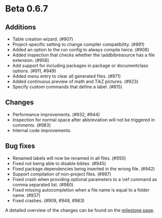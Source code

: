 # Beta 0.6.7


## Additions
- Table creation wizard. (#907)
- Project-specific setting to change compiler compatibility. (#891)
- Added an option to the run config to always compile twice. (#908)
- Added inspection that checks whether the \addbibresource has a file extension. (#956)
- Add support for including packages in package or documentclass options. (#911, #949)
- Added menu entry to clear all generated files. (#971)
- Added continuous preview of math and TikZ pictures. (#923)
- Specify custom commands that define a label. (#815)

## Changes
- Performance improvements. (#932, #944)
- Inspection for normal space after abbreviation will not be triggered in comments. (#983)
- Internal code improvements.

## Bug fixes
- Renamed labels will now be renamed in all files. (#950)
- Fixed not being able to disable bibtex. (#945)
- Fixed package dependencies being inserted in the wrong file. (#942)
- Support compilation of non-project files. (#987)
- Fixed crash when providing optional parameters to a \ref command as comma separated list. (#980)
- Fixed missing autocompletion when a file name is equal to a folder name. (#937)
- Fixed crashes. (#909, #948, #963)

A detailed overview of the changes can be found on the [milestone page](https://github.com/Hannah-Sten/TeXiFy-IDEA/milestone/16).